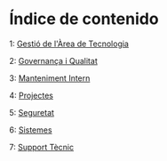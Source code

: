 # Índice de contenido

1: [Gestió de l'Àrea de Tecnologia](./Tecnologia%5CGesti%C3%B3%20de%20l'%C3%80rea%20de%20Tecnologia/index.md)

2: [Governança i Qualitat](./Tecnologia%5CGovernan%C3%A7a%20i%20Qualitat/index.md)

3: [Manteniment Intern](./Tecnologia%5CManteniment%20Intern/index.md)

4: [Projectes](./Tecnologia%5CProjectes/index.md)

5: [Seguretat](./Tecnologia%5CSeguretat/index.md)

6: [Sistemes](./Tecnologia%5CSistemes/index.md)

7: [Support Tècnic](./Tecnologia%5CSupport%20T%C3%A8cnic/index.md)

